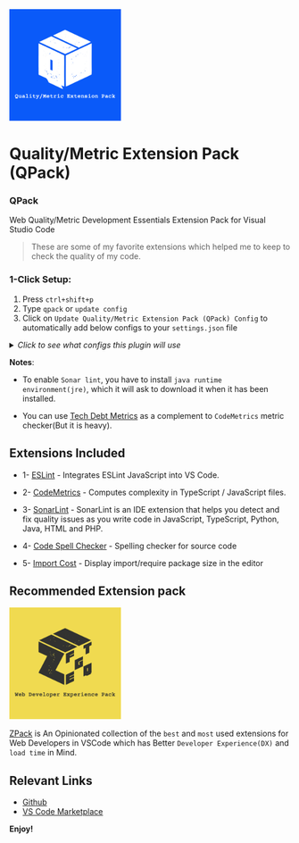 <a href="https://marketplace.visualstudio.com/items?itemName=SeyyedKhandon.qpack">
  <img style="margin:auto;" src="./assets/qpack.jpg" width="200px" />
</a>

# Quality/Metric Extension Pack (QPack)

### QPack

Web Quality/Metric Development Essentials Extension Pack for Visual Studio Code

> These are some of my favorite extensions which helped me to keep to check the quality of my code.

### 1-Click Setup:

1. Press `ctrl+shift+p`
2. Type `qpack` or `update config`
3. Click on `Update Quality/Metric Extension Pack (QPack) Config` to automatically add below configs to your `settings.json` file
<details>
<summary>
<i>Click to see what configs this plugin will use</i>
</summary>

```json
{
  "cSpell.userWords": [],
  "eslint.alwaysShowStatus": true,
  "eslint.codeAction.showDocumentation": {
    "enable": true
  },
  "eslint.lintTask.enable": true
}
```

</details>

**Notes**:

- To enable `Sonar lint`, you have to install `java runtime environment(jre)`, which it will ask to download it when it has been installed.

- You can use [Tech Debt Metrics](https://marketplace.visualstudio.com/items?itemName=Stepsize.tech-debt-tracker) as a complement to `CodeMetrics` metric checker(But it is heavy).

## Extensions Included

- 1- [ESLint](https://marketplace.visualstudio.com/items?itemName=dbaeumer.vscode-eslint) - Integrates ESLint JavaScript into VS Code.

- 2- [CodeMetrics](https://marketplace.visualstudio.com/items?itemName=kisstkondoros.vscode-codemetrics) - Computes complexity in TypeScript / JavaScript files.

- 3- [SonarLint](https://marketplace.visualstudio.com/items?itemName=SonarSource.sonarlint-vscode) - SonarLint is an IDE extension that helps you detect and fix quality issues as you write code in JavaScript, TypeScript, Python, Java, HTML and PHP.

- 4- [Code Spell Checker](https://marketplace.visualstudio.com/items?itemName=streetsidesoftware.code-spell-checker) - Spelling checker for source code

- 5- [Import Cost](https://marketplace.visualstudio.com/items?itemName=wix.vscode-import-cost) - Display import/require package size in the editor

## Recommended Extension pack

<a href="https://marketplace.visualstudio.com/items?itemName=SeyyedKhandon.zpack">
  <img style="margin:auto;" src="./assets/zpack.jpg" alt="zpack" width="200px" />
</a>

[ZPack](https://marketplace.visualstudio.com/items?itemName=SeyyedKhandon.zpack) is An Opinionated collection of the `best` and `most` used extensions for Web Developers in VSCode which has Better `Developer Experience(DX)` and `load time` in Mind.

## Relevant Links

- [Github](https://github.com/SeyyedKhandon/qpack)
- [VS Code Marketplace](https://marketplace.visualstudio.com/items?itemName=SeyyedKhandon.qpack)

**Enjoy!**
